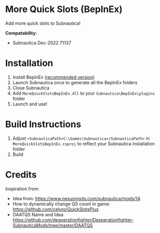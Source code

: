 # More Quick Slots (BepInEx)
Add more quick slots to Subnautica!

**Compatability**:
- Subnautica Dec-2022 71137

# Installation
1. Install BepInEx ([recommended version](https://github.com/BepInEx/BepInEx/releases/tag/v5.4.21))
2. Launch Subnautica once to generate all the BepInEx folders
3. Close Subnautica
4. Add `MoreQuickSlotsBepInEx.dll` to your `Subnautica\BepInEx\plugins` folder
5. Launch and use!

# Build Instructions
1. Adjust `<SubnauticaPath>C:\Games\Subnautica</SubnauticaPath>` in `MoreQuickSlotsBepInEx.csproj` to reflect your Subnautica installation folder
2. Build

# Credits

Inspiration from:

- Idea from: https://www.nexusmods.com/subnautica/mods/14
- How to dynamically change QS count in game: https://github.com/celvro/QuickSlotsPlus 
- DAATQS Name and Idea https://github.com/desperationfighter/Desperationfighter-SubnauticaMods/tree/master/DAATQS
